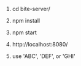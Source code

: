 1. cd bite-server/

2. npm install

3. npm start

4. http://localhost:8080/

5. use 'ABC', 'DEF', or 'GHI'